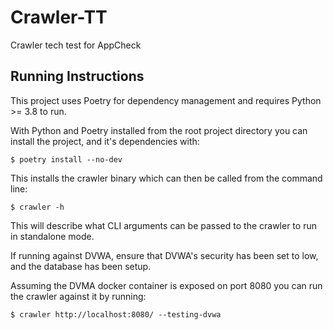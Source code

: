 # Crawler-TT
Crawler tech test for AppCheck

## Running Instructions

This project uses Poetry for dependency management and requires Python >= 3.8 to run.

With Python and Poetry installed from the root project directory you can install the project, and it's dependencies
with:

```
$ poetry install --no-dev
```

This installs the crawler binary which can then be called from the command line:

```
$ crawler -h
```

This will describe what CLI arguments can be passed to the crawler to run in standalone mode.

If running against DVWA, ensure that DVWA's security has been set to low, and the database has been setup.

Assuming the DVMA docker container is exposed on port 8080 you can run the crawler against it by running:

```
$ crawler http://localhost:8080/ --testing-dvwa
```
